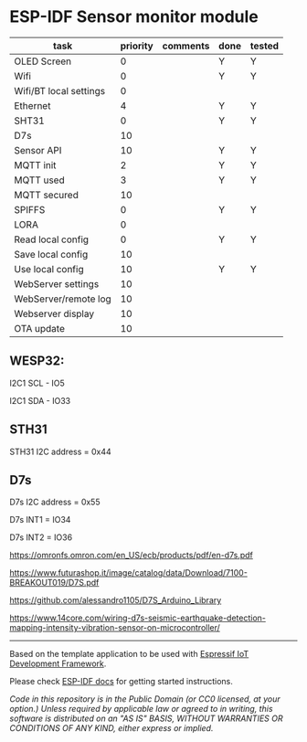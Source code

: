 # ESP-IDF Sensor monitor module

| task                   | priority | comments | done | tested |
| ---------------------- | -------- | -------- | ---- | ------ |
| OLED Screen            | 0        |          | Y    | Y      |
| Wifi                   | 0        |          | Y    | Y      |
| Wifi/BT local settings | 0        |          |      |        |
| Ethernet               | 4        |          | Y    | Y      |
| SHT31                  | 0        |          | Y    | Y      |
| D7s                    | 10       |          |      |        |
| Sensor API             | 10       |          | Y    | Y      |
| MQTT init              | 2        |          | Y    | Y      |
| MQTT used              | 3        |          | Y    | Y      |
| MQTT secured           | 10       |          |      |        |
| SPIFFS                 | 0        |          | Y    | Y      |
| LORA                   | 0        |          |      |        |
| Read local config      | 0        |          | Y    | Y      |
| Save local config      | 10       |          |      |        |
| Use local config       | 10       |          | Y    | Y      |
| WebServer settings     | 10       |          |      |        |
| WebServer/remote log   | 10       |          |      |        |
| Webserver display      | 10       |          |      |        |
| OTA update             | 10       |          |      |        |

## WESP32:

I2C1 SCL - IO5

I2C1 SDA - IO33

## STH31

STH31 I2C address = 0x44

## D7s

D7s I2C address = 0x55

D7s INT1 = IO34

D7s INT2 = IO36

https://omronfs.omron.com/en_US/ecb/products/pdf/en-d7s.pdf

https://www.futurashop.it/image/catalog/data/Download/7100-BREAKOUT019/D7S.pdf

https://github.com/alessandro1105/D7S_Arduino_Library

https://www.14core.com/wiring-d7s-seismic-earthquake-detection-mapping-intensity-vibration-sensor-on-microcontroller/

---

Based on the template application to be used with [Espressif IoT Development Framework](https://github.com/espressif/esp-idf).

Please check [ESP-IDF docs](https://docs.espressif.com/projects/esp-idf/en/latest/get-started/index.html) for getting started instructions.

_Code in this repository is in the Public Domain (or CC0 licensed, at your option.)
Unless required by applicable law or agreed to in writing, this
software is distributed on an "AS IS" BASIS, WITHOUT WARRANTIES OR
CONDITIONS OF ANY KIND, either express or implied._
